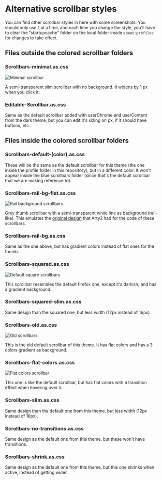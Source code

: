 # Alternative scrollbar styles
You can find other scrollbar styles in here with some screenshots. You should only use 1 at a time, and each time you change the style, you'll have to clear the "startupcache" folder on the local folder inside `about:profiles` for changes to take effect.

## Files outside the colored scrollbar folders

### Scrollbars-minimal.as.css
![Minimal scrollbar](https://i.imgur.com/eWYEmiU.png)

A semi-transparent slim scrollbar with no background. It widens by 1 px when you click it.

### Editable-Scrollbar.as.css

Same as the default scrollbar added with userChrome and userContent from the dark theme, but you can edit it's sizing on px, if it should have buttons, etc.

## Files inside the colored scrollbar folders

### Scrollbars-default-(color).as.css

These will be the same as the default scrollbar for this theme (the one inside the profile folder in this repository), but in a different color. It won't appear inside the blue scrollbars folder (since that's the default scrollbar that we are making reference to).

### Scrollbars-rail-bg-flat.as.css
![Rail background scrollbars](https://i.imgur.com/EFHFpRk.png)

Grey thumb scrollbar with a semi-transparent white line as background (rail-like). This emulates the [original design](https://gist.github.com/Arty2/fdf19aea2c601032410516f059d58eb1) that Arty2 had for the code of these scrollbars.

### Scrollbars-rail-bg.as.css
Same as the one above, but has gradient colors instead of flat ones for the thumb.

### Scrollbars-squared.as.css
![Default square scrollbars](https://i.imgur.com/JfopQbb.png)

This scrollbar resembles the default firefox one, except it's darkish, and has a gradient background.

### Scrollbars-squared-slim.as.css
Same design than the squared one, but less width (12px instead of 16px).

### Scrollbars-old.as.css
![Old scrollbars](https://i.imgur.com/2WBVmxY.png)

This is the old default scrollbar of this theme. It has flat colors and has a 3 colors gradient as background.

### Scrollbars-flat-colors.as.css
![Flat colors scrollbar](https://i.imgur.com/s668zt7.png)

This one is like the default scrollbar, but has flat colors with a transition effect when hovering over it.

### Scrollbars-slim.as.css
Same design than the default one from this theme, but less width (12px instead of 16px).

### Scrollbars-no-transitions.as.css
Same design as the default one from this theme, but these won't have transitions.

### Scrollbars-shrink.as.css
Same design as the default one from this theme, but this one shrinks when active, instead of getting wider.
